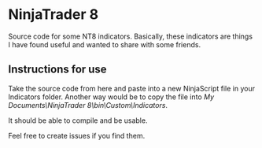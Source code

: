 # NinjaTrader 8
Source code for some NT8 indicators. Basically, these indicators are things I have found useful and wanted to share with some friends.

## Instructions for use
Take the source code from here and paste into a new NinjaScript file in your Indicators folder. 
Another way would be to copy the file into *My Documents\NinjaTrader 8\bin\Custom\Indicators*.

It should be able to compile and be usable. 

Feel free to create issues if you find them.
